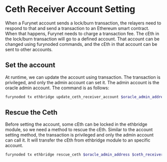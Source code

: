 # Ceth Receiver Account Setting
When a Furynet account sends a lock/burn transaction, the relayers need to respond to that and send a transaction to an Ethereum smart contract.
When that happens, Furynet needs to charge a transaction fee. The cEth in the lock/burn transaction will go to a defined account.
That account can be changed using furynoded commands, and the cEth in that account can be sent to other accounts.

## Set the account
At runtime, we can update the account using transaction.
The transaction is privileged, and only the admin account can set it.
The admin account is the oracle admin account. The command is as follows:

```bash
furynoded tx ethbridge update_ceth_receiver_account $oracle_admin_address $ceth_receiver_account --node tcp://rpc.furynet.finance:80 --keyring-backend=file --chain-id=furynet --from=$oracle_admin_moniker --fees=100000fury
```

## Rescue the Ceth
Before setting the account, some cEth can be locked in the ethbridge module, so we need a method to rescue the cEth.
Similar to the account setting method, the transaction is privileged and only the admin account can call it.
It will transfer the cEth from ethbridge module to an specific account.

```bash
furynoded tx ethbridge rescue_ceth $oracle_admin_address $ceth_receiver_account $ceth_amount --node tcp://rpc.furynet.finance:80 --keyring-backend=file --chain-id=furynet --from=$oracle_admin_moniker --fees=100000fury
```
